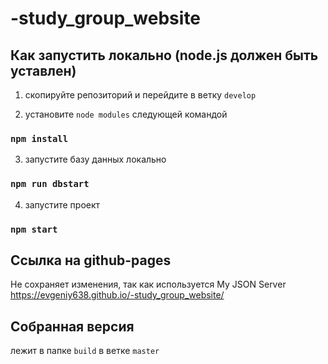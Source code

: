 # -study_group_website

## Как запустить локально (node.js должен быть уставлен)

1) скопируйте репозиторий и перейдите в ветку `develop`

2) установите `node modules` следующей командой
### `npm install`

3) запустите базу данных локально
### `npm run dbstart`

4) запустите проект
### `npm start`

## Cсылка на github-pages
Не сохраняет изменения, так как используется My JSON Server
https://evgeniy638.github.io/-study_group_website/

## Собранная версия
лежит в папке `build` в ветке `master`
